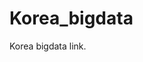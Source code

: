 # Korea_bigdata
Korea bigdata link.

<script>
	var sessionRnd="0.5170944972775116";
</script>
<script src="//static.datadata.co.kr/include/js/jquery-3.3.1.min.js"></script>
<script src="//static.datadata.co.kr/include/js/toast.min.js"></script>
<script src="//static.datadata.co.kr/include/js/jquery.blockUI.js"></script>
<script src="//static.datadata.co.kr/include/js/jquery-ui-1.13.1.min.js"></script>
<script src="//static.datadata.co.kr/include/js/jquery.ui.touch-punch.min.js"></script>
<script src="//static.datadata.co.kr/include/js/jquery.rwdImageMaps.min.js"></script>
<script src="//static.datadata.co.kr/include/modal/jquery.modal.min.js"></script>
<script src="//static.datadata.co.kr/include/js/moment-ko.js"></script>
<script src="//static.datadata.co.kr/include/js/numeral.min.js"></script>
<script src="/include/js/common.js?0.5170944972775116"></script>
<script src="//static.datadata.co.kr/include/plyr/plyr.polyfilled.min.js"></script>
<script src="//static.datadata.co.kr/include/signaturepad/jquery.signaturepad.min.js"></script>
<script src="https://t1.daumcdn.net/mapjsapi/bundle/postcode/prod/postcode.v2.js"></script>
<script class="gps" type="text/javascript" src="//dapi.kakao.com/v2/maps/sdk.js?appkey=ac6a369e61fdabb504636abc53d3d4b2&libraries=services"></script>
<script src="Lang.js"></script>
<script src="Loop.js?0.5170944972775116"></script>
<script src="Modules.js"></script>
<script src="Questions.js?0.5170944972775116"></script>
<script src="Save.js?0.5170944972775116"></script>
<script src="Replacer.js?0.5170944972775116"></script>
<script src="Condition.js?0.5170944972775116"></script>
<script src="TextHelper.js?0.5170944972775116"></script>
<script src="index.js?0.5170944972775116"></script>
